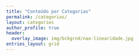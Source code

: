 ```yaml
---
title: "Conteúdo por Categorias"
permalink: /categorias/
layout: categories
author_profile: true
header:
  overlay_image: img/bckgrnd/nao-linearidade.jpg
entries_layout: grid
---
```

